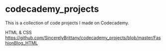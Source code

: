 # codecademy_projects

This is a collection of code projects I made on Codecademy.

HTML & CSS
https://github.com/SincerelyBrittany/codecademy_projects/blob/master/FashionBlog_HTML

